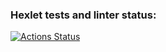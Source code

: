 ### Hexlet tests and linter status:
[![Actions Status](https://github.com/glgunteeer/frontend-project-44/actions/workflows/hexlet-check.yml/badge.svg)](https://github.com/glgunteeer/frontend-project-44/actions)